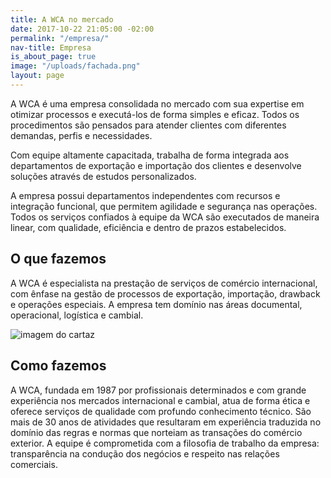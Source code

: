 ```yaml
---
title: A WCA no mercado
date: 2017-10-22 21:05:00 -02:00
permalink: "/empresa/"
nav-title: Empresa
is_about_page: true
image: "/uploads/fachada.png"
layout: page
---
```


A WCA é uma empresa consolidada no mercado com sua expertise em otimizar processos e executá-los de forma simples e eficaz. Todos os procedimentos são pensados para atender clientes com diferentes demandas, perfis e necessidades.

Com equipe altamente capacitada, trabalha de forma integrada aos departamentos de exportação e importação dos clientes e desenvolve soluções através de estudos personalizados.

A empresa possui departamentos independentes com recursos e integração funcional, que permitem agilidade e segurança nas operações. Todos os serviços confiados à equipe da WCA são executados de maneira linear, com qualidade, eficiência e dentro de prazos estabelecidos.

## O que fazemos

A WCA é especialista na prestação de serviços de comércio internacional, com ênfase na gestão de processos de exportação, importação, drawback e operações especiais. A empresa tem domínio nas áreas documental, operacional, logística e cambial.



![imagem do cartaz](/uploads/business-561388-1fa47d.jpg)


## Como fazemos

A WCA, fundada em 1987 por profissionais determinados e com grande experiência nos mercados internacional e cambial, atua de forma ética e oferece serviços de qualidade com profundo conhecimento técnico. São mais de 30 anos de atividades que resultaram em experiência traduzida no domínio das regras e normas que norteiam as transações do comércio exterior. A equipe é comprometida com a filosofia de trabalho da empresa: transparência na condução dos negócios e respeito nas relações comerciais.